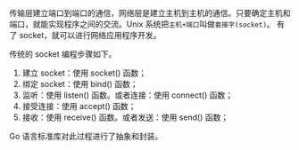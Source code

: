 传输层建立端口到端口的通信，网络层是建立主机到主机的通信。只要确定主机和端口，就能实现程序之间的交流。Unix 系统把`主机+端口`叫做`套接字(socket)`。
有了 socket，就可以进行网络应用程序开发。

传统的 socket 编程步骤如下。

1.  建立 socket：使用 socket() 函数；
2.  绑定 socket：使用 bind() 函数；
3.  监听：使用 listen() 函数。或者连接：使用 connect() 函数；
4.  接受连接：使用 accept() 函数；
5.  接收：使用 receive() 函数。或者发送：使用 send() 函数；

Go 语言标准库对此过程进行了抽象和封装。